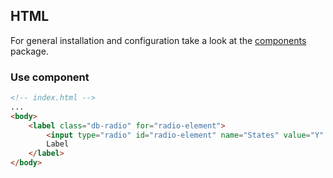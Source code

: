 ## HTML

For general installation and configuration take a look at the [components](https://www.npmjs.com/package/@db-ux/core-components) package.

### Use component

```html index.html
<!-- index.html -->
...
<body>
	<label class="db-radio" for="radio-element">
		<input type="radio" id="radio-element" name="States" value="Y" />
		Label
	</label>
</body>
```
